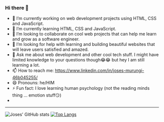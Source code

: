 ### Hi there 👋

<!--
**xMurungi/xMurungi** is a ✨ _special_ ✨ repository because its `README.md` (this file) appears on your GitHub profile.

Here are some ideas to get you started:


-->

- 🔭 I’m currently working on web development projects using HTML, CSS and JavaScript.
- 🌱 I’m currently learning HTML, CSS and JavaScript.
- 👯 I’m looking to collaborate on cool web projects that can help me learn and grow as a software engineer.
- 🤔 I’m looking for help with learning and building beautiful websites that will leave users satisfied and amazed.
- 💬 Ask me about web development and other cool tech stuff. I might have limited knowledge to your questions though😂😂 but hey I am still learning a lot.
- 📫 How to reach me: https://www.linkedin.com/in/joses-murungi-46b045255/
- 😄 Pronouns: he/HIM
- ⚡ Fun fact: I love learning human psychology (not the reading minds thing ... emotion stuff😏)
- 
<hr>

![Joses' GitHub stats](https://github-readme-stats.vercel.app/api?username=xMurungi&show_icons=true&theme=radical)
[![Top Langs](https://github-readme-stats.vercel.app/api/top-langs/?username=xMurungi&layout=donut-vertical)](https://github.com/xMurungi/github-readme-stats)
